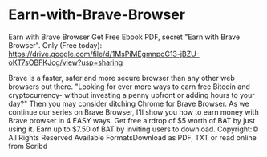 # Earn-with-Brave-Browser
Earn with Brave Browser
Get Free Ebook PDF, secret "Earn with Brave Browser".
Only (Free today): https://drive.google.com/file/d/1MsPiMEgmnpoC13-jBZU-oKT7sOBFKJcg/view?usp=sharing

Brave is a faster, safer and more secure browser than any other web browsers out there. "Looking for ever more ways to earn free Bitcoin and cryptocurrency- without investing a penny upfront or adding hours to your day?" Then you may consider ditching Chrome for Brave Browser. As we continue our series on Brave Browser, I’ll show you how to earn money with Brave browser in 4 EASY ways. Get free airdrop of $5 worth of BAT by just using it. Earn up to $7.50 of BAT by inviting users to download.
Copyright:© All Rights Reserved
Available FormatsDownload as PDF, TXT or read online from Scribd
